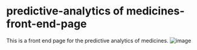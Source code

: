 # predictive-analytics of medicines-front-end-page
This is a front end page for the predictive analytics of medicines.
![image](https://user-images.githubusercontent.com/63143658/109986274-99a93100-7d2b-11eb-9bf4-5405b0ad133f.png)
